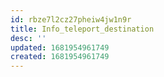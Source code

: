```yaml
---
id: rbze7l2cz27pheiw4jw1n9r
title: Info_teleport_destination
desc: ''
updated: 1681954961749
created: 1681954961749
---
```

